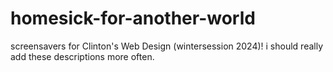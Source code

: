 # homesick-for-another-world
screensavers for Clinton's Web Design (wintersession 2024)! i should really add these descriptions more often.
